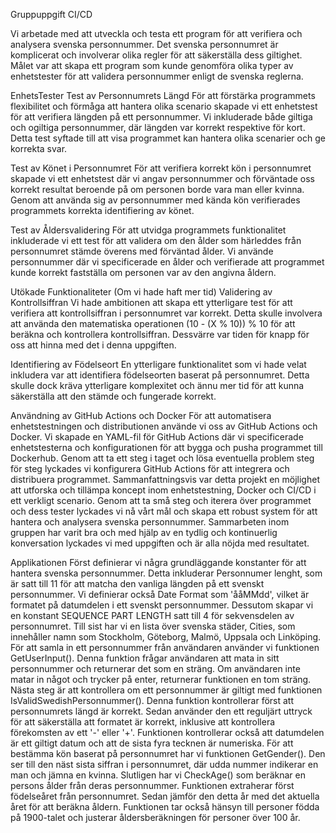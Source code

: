 Gruppuppgift CI/CD

Vi arbetade med att utveckla och testa ett program för att verifiera och analysera svenska personnummer. Det svenska personnumret är komplicerat och involverar olika regler för att säkerställa dess giltighet. Målet var att skapa ett program som kunde genomföra olika typer av enhetstester för att validera personnummer enligt de svenska reglerna.

EnhetsTester
Test av Personnumrets Längd
För att förstärka programmets flexibilitet och förmåga att hantera olika scenario skapade vi ett enhetstest för att verifiera längden på ett personnummer. Vi inkluderade både giltiga och ogiltiga personnummer, där längden var korrekt respektive för kort. Detta test syftade till att visa programmet kan hantera olika scenarier och ge korrekta svar.

Test av Könet i Personnumret
För att verifiera korrekt kön i personnumret skapade vi ett enhetstest där vi angav personnummer och förväntade oss korrekt resultat beroende på om personen borde vara man eller kvinna. Genom att använda sig av personnummer med kända kön verifierades programmets korrekta identifiering av könet.

Test av Åldersvalidering
För att utvidga programmets funktionalitet inkluderade vi ett test för att validera om den ålder som härleddes från personnumret stämde överens med förväntad ålder. Vi använde personnummer där vi specificerade en ålder och verifierade att programmet kunde korrekt fastställa om personen var av den angivna åldern.

Utökade Funktionaliteter (Om vi hade haft mer tid)
Validering av Kontrollsiffran
Vi hade ambitionen att skapa ett ytterligare test för att verifiera att kontrollsiffran i personnumret var korrekt. Detta skulle involvera att använda den matematiska operationen (10 - (X % 10)) % 10 för att beräkna och kontrollera kontrollsiffran. Dessvärre var tiden för knapp för oss att hinna med det i denna uppgiften.

Identifiering av Födelseort
En ytterligare funktionalitet som vi hade velat inkludera var att identifiera födelseorten baserat på personnumret. Detta skulle dock kräva ytterligare komplexitet och ännu mer tid för att kunna säkerställa att den stämde och fungerade korrekt.

Användning av GitHub Actions och Docker
För att automatisera enhetstestningen och distributionen använde vi oss av GitHub Actions och Docker. Vi skapade en YAML-fil för GitHub Actions där vi specificerade enhetstesterna och konfigurationen för att bygga och pusha programmet till Dockerhub. Genom att ta ett steg i taget och lösa eventuella problem steg för steg lyckades vi konfigurera GitHub Actions för att integrera och distribuera programmet.
Sammanfattningsvis var detta projekt en möjlighet att utforska och tillämpa koncept inom enhetstestning, Docker och CI/CD i ett verkligt scenario. Genom att ta små steg och iterera över programmet och dess tester lyckades vi nå vårt mål och skapa ett robust system för att hantera och analysera svenska personnummer. Sammarbeten inom gruppen har varit bra och med hjälp av en tydlig och kontinuerlig konversation lyckades vi med uppgiften och är alla nöjda med resultatet. 


Applikationen
Först definierar vi några grundläggande konstanter för att hantera svenska personnummer. Detta inkluderar Personnumer lenght, som är satt till 11 för att matcha den vanliga längden på ett svenskt personnummer. 
Vi definierar också Date Format som 'ååMMdd', vilket är formatet på datumdelen i ett svenskt personnummer. Dessutom skapar vi en konstant SEQUENCE PART LENGTH satt till 4 för sekvensdelen av personnumret. Till sist har vi en lista över svenska städer, Cities, som innehåller namn som Stockholm, Göteborg, Malmö, Uppsala och Linköping.
För att samla in ett personnummer från användaren använder vi funktionen GetUserInput(). Denna funktion frågar användaren att mata in sitt personnummer och returnerar det som en sträng. Om användaren inte matar in något och trycker på enter, returnerar funktionen en tom sträng.
Nästa steg är att kontrollera om ett personnummer är giltigt med funktionen IsValidSwedishPersonnummer(). Denna funktion kontrollerar först att personnumrets längd är korrekt. Sedan använder den ett reguljärt uttryck för att säkerställa att formatet är korrekt, inklusive att kontrollera förekomsten av ett '-' eller '+'. Funktionen kontrollerar också att datumdelen är ett giltigt datum och att de sista fyra tecknen är numeriska.
För att bestämma kön baserat på personnumret har vi funktionen GetGender(). Den ser till den näst sista siffran i personnumret, där udda nummer indikerar en man och jämna en kvinna.
Slutligen har vi CheckAge() som beräknar en persons ålder från deras personnummer. Funktionen extraherar först födelseåret från personnumret. Sedan jämför den detta år med det aktuella året för att beräkna åldern. Funktionen tar också hänsyn till personer födda på 1900-talet och justerar åldersberäkningen för personer över 100 år.
